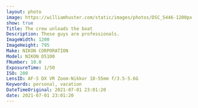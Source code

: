 ```yaml
---
layout: photo
image: https://williamhuster.com/static/images/photos/DSC_5446-1200px
show: true
Title: The crew unloads the boat
Description: These guys are professionals.
ImageWidth: 1200
ImageHeight: 795
Make: NIKON CORPORATION
Model: NIKON D5100
FNumber: 10.0
ExposureTime: 1/50
ISO: 200
LensID: AF-S DX VR Zoom-Nikkor 18-55mm f/3.5-5.6G
Keywords: personal, vacation
DateTimeOriginal: 2021-07-01 23:01:20
date: 2021-07-01 23:01:20
---
```

